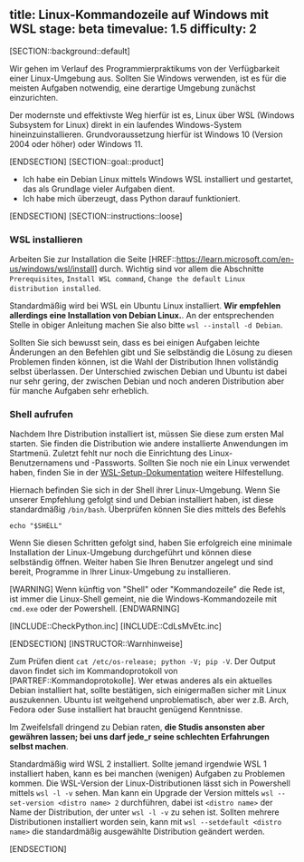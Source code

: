 title: Linux-Kommandozeile auf Windows mit WSL
stage: beta
timevalue: 1.5
difficulty: 2
---
[SECTION::background::default]

Wir gehen im Verlauf des Programmierpraktikums von der Verfügbarkeit einer Linux-Umgebung aus.
Sollten Sie Windows verwenden, ist es für die meisten Aufgaben notwendig, eine derartige Umgebung
zunächst einzurichten.

Der modernste und effektivste Weg hierfür ist es, Linux über
WSL (Windows Subsystem for Linux) direkt in ein laufendes Windows-System hineinzuinstallieren.
Grundvoraussetzung hierfür ist Windows 10 (Version 2004 oder höher) oder Windows 11.

[ENDSECTION]
[SECTION::goal::product]

- Ich habe ein Debian Linux mittels Windows WSL installiert und gestartet,
  das als Grundlage vieler Aufgaben dient.
- Ich habe mich überzeugt, dass Python darauf funktioniert.

[ENDSECTION]
[SECTION::instructions::loose]

### WSL installieren

Arbeiten Sie zur Installation die Seite 
[HREF::https://learn.microsoft.com/en-us/windows/wsl/install]
durch.
Wichtig sind vor allem die Abschnitte `Prerequisites`, `Install WSL command`,
`Change the default Linux distribution installed`.

Standardmäßig wird bei WSL ein Ubuntu Linux installiert.
**Wir empfehlen allerdings eine Installation von Debian Linux.**.
An der entsprechenden Stelle in obiger Anleitung machen Sie also bitte
`wsl --install -d Debian`.

Sollten Sie sich bewusst sein, dass es bei einigen Aufgaben leichte Änderungen an den Befehlen
gibt und Sie selbständig die Lösung zu diesen Problemen finden können, ist die Wahl der
Distribution Ihnen vollständig selbst überlassen.
Der Unterschied zwischen Debian und Ubuntu ist dabei nur sehr gering,
der zwischen Debian und noch anderen Distribution aber für manche Aufgaben sehr erheblich.


### Shell aufrufen

Nachdem Ihre Distribution installiert ist, müssen Sie diese zum ersten Mal starten.
Sie finden die Distribution wie andere installierte Anwendungen im Startmenü.
Zuletzt fehlt nur noch die Einrichtung des Linux-Benutzernamens und -Passworts.
Sollten Sie noch nie ein Linux verwendet haben, finden Sie in der 
[WSL-Setup-Dokumentation](https://learn.microsoft.com/en-us/windows/wsl/setup/environment#set-up-your-linux-username-and-password) 
weitere Hilfestellung.

Hiernach befinden Sie sich in der Shell ihrer Linux-Umgebung. Wenn Sie unserer Empfehlung
gefolgt sind und Debian installiert haben, ist diese standardmäßig `/bin/bash`.
Überprüfen können Sie dies mittels des Befehls 
  
    echo "$SHELL"

Wenn Sie diesen Schritten gefolgt sind, haben Sie erfolgreich eine minimale Installation
der Linux-Umgebung durchgeführt und können diese selbständig öffnen.
Weiter haben Sie Ihren Benutzer angelegt und sind bereit, Programme in Ihrer Linux-Umgebung
zu installieren.

[WARNING]
Wenn künftig von "Shell" oder "Kommandozeile" die Rede ist, 
ist immer die Linux-Shell gemeint, nie die Windows-Kommandozeile mit
`cmd.exe` oder der Powershell.
[ENDWARNING]

[INCLUDE::CheckPython.inc]
[INCLUDE::CdLsMvEtc.inc]

[ENDSECTION]
[INSTRUCTOR::Warnhinweise]

Zum Prüfen dient `cat /etc/os-release; python -V; pip -V`. 
Der Output davon findet sich im Kommandoprotokoll von [PARTREF::Kommandoprotokolle].
Wer etwas anderes als ein aktuelles Debian installiert hat, sollte bestätigen, 
sich einigermaßen sicher mit Linux auszukennen. 
Ubuntu ist weitgehend unproblematisch,
aber wer z.B. Arch, Fedora oder Suse installiert hat braucht genügend Kenntnisse.

Im Zweifelsfall dringend zu Debian raten, **die Studis ansonsten aber gewähren lassen;
bei uns darf jede_r seine schlechten Erfahrungen selbst machen**.

Standardmäßig wird WSL 2 installiert.
Sollte jemand irgendwie WSL 1 installiert haben, kann es bei manchen (wenigen) Aufgaben zu Problemen kommen.
Die WSL-Version der Linux-Distributionen lässt sich in Powershell mittels `wsl -l -v` sehen.
Man kann ein Upgrade der Version mittels `wsl --set-version <distro name> 2` 
durchführen, dabei ist `<distro name>` der Name der Distribution, der unter `wsl -l -v` zu sehen ist.
Sollten mehrere Distributionen installiert worden sein, kann mit 
`wsl --setdefault <distro name>`
die standardmäßig ausgewählte Distribution geändert werden.

[ENDSECTION]
